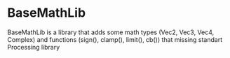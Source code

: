 # BaseMathLib
BaseMathLib is a library that adds some math types (Vec2, Vec3, Vec4, Complex) and functions (sign(), clamp(), limit(), cb()) that missing standart Processing library

